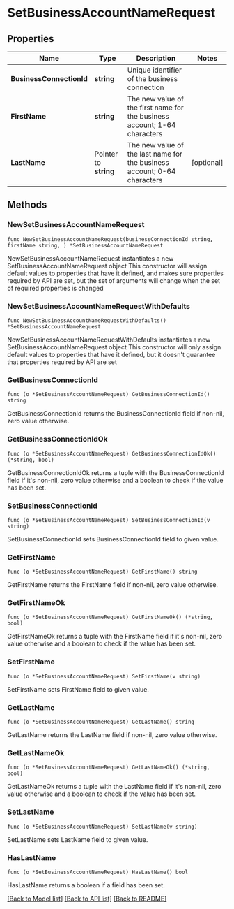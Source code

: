 # SetBusinessAccountNameRequest

## Properties

Name | Type | Description | Notes
------------ | ------------- | ------------- | -------------
**BusinessConnectionId** | **string** | Unique identifier of the business connection | 
**FirstName** | **string** | The new value of the first name for the business account; 1-64 characters | 
**LastName** | Pointer to **string** | The new value of the last name for the business account; 0-64 characters | [optional] 

## Methods

### NewSetBusinessAccountNameRequest

`func NewSetBusinessAccountNameRequest(businessConnectionId string, firstName string, ) *SetBusinessAccountNameRequest`

NewSetBusinessAccountNameRequest instantiates a new SetBusinessAccountNameRequest object
This constructor will assign default values to properties that have it defined,
and makes sure properties required by API are set, but the set of arguments
will change when the set of required properties is changed

### NewSetBusinessAccountNameRequestWithDefaults

`func NewSetBusinessAccountNameRequestWithDefaults() *SetBusinessAccountNameRequest`

NewSetBusinessAccountNameRequestWithDefaults instantiates a new SetBusinessAccountNameRequest object
This constructor will only assign default values to properties that have it defined,
but it doesn't guarantee that properties required by API are set

### GetBusinessConnectionId

`func (o *SetBusinessAccountNameRequest) GetBusinessConnectionId() string`

GetBusinessConnectionId returns the BusinessConnectionId field if non-nil, zero value otherwise.

### GetBusinessConnectionIdOk

`func (o *SetBusinessAccountNameRequest) GetBusinessConnectionIdOk() (*string, bool)`

GetBusinessConnectionIdOk returns a tuple with the BusinessConnectionId field if it's non-nil, zero value otherwise
and a boolean to check if the value has been set.

### SetBusinessConnectionId

`func (o *SetBusinessAccountNameRequest) SetBusinessConnectionId(v string)`

SetBusinessConnectionId sets BusinessConnectionId field to given value.


### GetFirstName

`func (o *SetBusinessAccountNameRequest) GetFirstName() string`

GetFirstName returns the FirstName field if non-nil, zero value otherwise.

### GetFirstNameOk

`func (o *SetBusinessAccountNameRequest) GetFirstNameOk() (*string, bool)`

GetFirstNameOk returns a tuple with the FirstName field if it's non-nil, zero value otherwise
and a boolean to check if the value has been set.

### SetFirstName

`func (o *SetBusinessAccountNameRequest) SetFirstName(v string)`

SetFirstName sets FirstName field to given value.


### GetLastName

`func (o *SetBusinessAccountNameRequest) GetLastName() string`

GetLastName returns the LastName field if non-nil, zero value otherwise.

### GetLastNameOk

`func (o *SetBusinessAccountNameRequest) GetLastNameOk() (*string, bool)`

GetLastNameOk returns a tuple with the LastName field if it's non-nil, zero value otherwise
and a boolean to check if the value has been set.

### SetLastName

`func (o *SetBusinessAccountNameRequest) SetLastName(v string)`

SetLastName sets LastName field to given value.

### HasLastName

`func (o *SetBusinessAccountNameRequest) HasLastName() bool`

HasLastName returns a boolean if a field has been set.


[[Back to Model list]](../README.md#documentation-for-models) [[Back to API list]](../README.md#documentation-for-api-endpoints) [[Back to README]](../README.md)


